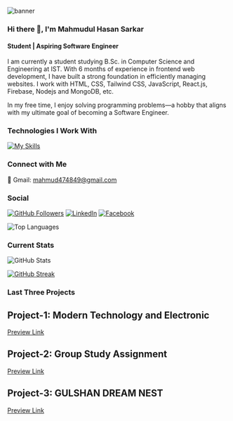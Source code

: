 ![banner](https://github.com/Mahmud256/Mahmud256/assets/71069222/1ea10d1c-2293-42ab-b701-dee40fe02c5c)

### Hi there 👋, I'm Mahmudul Hasan Sarkar
#### Student | Aspiring Software Engineer

I am currently a student studying B.Sc. in Computer Science and Engineering at IST. With 6 months of experience in frontend web development, I have built a strong foundation in efficiently managing websites. I work with HTML, CSS, Tailwind CSS, JavaScript, React.js, Firebase, Nodejs and MongoDB, etc.

In my free time, I enjoy solving programming problems—a hobby that aligns with my ultimate goal of becoming a Software Engineer.

### Technologies I Work With

[![My Skills](https://skillicons.dev/icons?i=html,css,js,tailwind,bootstrap,react,nodejs,mongodb,figma&perline=3)](https://skillicons.dev)


### Connect with Me

📧 Gmail: [mahmud474849@gmail.com](mailto:mahmud474849@gmail.com) 

### Social
[![GitHub Followers](https://img.shields.io/github/followers/Mahmud256?style=social)](https://github.com/Mahmud256)
[![LinkedIn](https://img.shields.io/badge/LinkedIn-Mahmudul-blue?style=flat&logo=linkedin)](https://www.linkedin.com/in/mahmudul-hasan-sarkar-2b93581a6/)
[![Facebook](https://img.shields.io/badge/Facebook-Mahmudul-blue?style=flat&logo=facebook&logoColor=white)](https://www.facebook.com/profile.php?id=100010396957638)


 
![Top Languages](https://github-readme-stats.vercel.app/api/top-langs/?username=Mahmud256)

### Current Stats
![GitHub Stats](https://github-readme-stats.vercel.app/api?username=Mahmud256&show_icons=true) 

[![GitHub Streak](https://github-readme-streak-stats.herokuapp.com?user=Mahmud256&card_width=496)](https://git.io/streak-stats)

### Last Three Projects
## Project-1: Modern Technology and Electronic
[Preview Link](https://assignment-1010.netlify.app/)

## Project-2: Group Study Assignment
[Preview Link](https://assignment-11-3a371.web.app/)

## Project-3: GULSHAN DREAM NEST
[Preview Link](https://assignment-12-6f6d3.web.app/)

